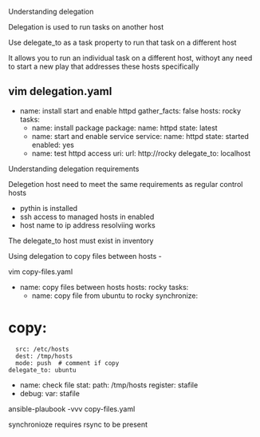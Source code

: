 
Understanding delegation

Delegation is used to run tasks on another host

Use  delegate_to as a task property to run that task on a different host

It allows you to run an individual task on a different host, withoyt any need to start a new play that addresses these hosts specifically


vim delegation.yaml
---
- name: install start and enable httpd
  gather_facts: false
  hosts: rocky
  tasks:
  - name: install package
    package:
      name: httpd
      state: latest
  - name: start and enable service
    service:
      name: httpd
      state: started
      enabled: yes
  - name: test httpd access
    uri:
      url: http://rocky
    delegate_to: localhost
	
Understanding delegation requirements

Delegetion host need to meet the same requirements as regular control hosts

 - pythin is installed
 - ssh access to managed hosts in enabled
 - host name to ip address resolviing works

The delegate_to host must exist in inventory

 
	
Using delegation to copy  files between hosts - 

vim copy-files.yaml
- name: copy files between hosts
  hosts: rocky
  tasks:
  - name: copy file from ubuntu to rocky
    synchronize:
#   copy:	
      src: /etc/hosts
      dest: /tmp/hosts
      mode: push  # comment if copy
    delegate_to: ubuntu
  - name: check file
    stat:
      path: /tmp/hosts
    register: stafile
  - debug:
      var: stafile

ansible-plaubook -vvv copy-files.yaml

synchronioze requires rsync to be present
